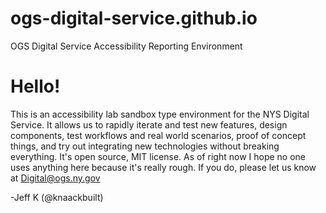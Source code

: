 # ogs-digital-service.github.io
OGS Digital Service Accessibility Reporting Environment


# Hello!
This is an accessibility lab sandbox type environment for the NYS Digital Service. It allows us to rapidly iterate and test new features, design components, test workflows and real world scenarios, proof of concept things, and try out integrating new technologies without breaking everything. It's open source, MIT license. As of right now I hope no one uses anything here because it's really rough. If you do, please let us know at Digital@ogs.ny.gov

-Jeff K (@knaackbuilt)
